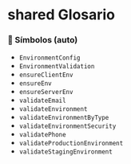 # shared Glosario

<!-- AUTOGEN_SYMBOLS:START -->

### 🔎 Símbolos (auto)

- `EnvironmentConfig`
- `EnvironmentValidation`
- `ensureClientEnv`
- `ensureEnv`
- `ensureServerEnv`
- `validateEmail`
- `validateEnvironment`
- `validateEnvironmentByType`
- `validateEnvironmentSecurity`
- `validatePhone`
- `validateProductionEnvironment`
- `validateStagingEnvironment`

<!-- AUTOGEN_SYMBOLS:END -->
